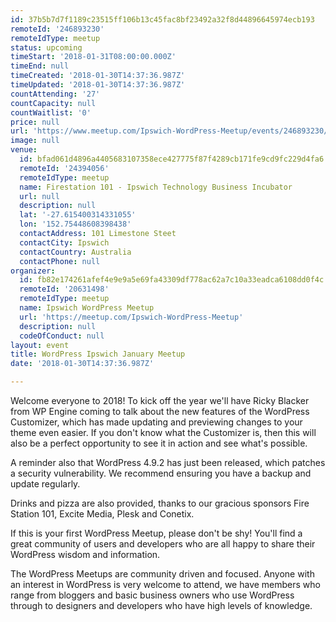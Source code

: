```yaml
---
id: 37b5b7d7f1189c23515ff106b13c45fac8bf23492a32f8d44896645974ecb193
remoteId: '246893230'
remoteIdType: meetup
status: upcoming
timeStart: '2018-01-31T08:00:00.000Z'
timeEnd: null
timeCreated: '2018-01-30T14:37:36.987Z'
timeUpdated: '2018-01-30T14:37:36.987Z'
countAttending: '27'
countCapacity: null
countWaitlist: '0'
price: null
url: 'https://www.meetup.com/Ipswich-WordPress-Meetup/events/246893230/'
image: null
venue:
  id: bfad061d4896a4405683107358ece427775f87f4289cb171fe9cd9fc229d4fa6
  remoteId: '24394056'
  remoteIdType: meetup
  name: Firestation 101 - Ipswich Technology Business Incubator
  url: null
  description: null
  lat: '-27.615400314331055'
  lon: '152.75448608398438'
  contactAddress: 101 Limestone Steet
  contactCity: Ipswich
  contactCountry: Australia
  contactPhone: null
organizer:
  id: fb82e174261afef4e9e9a5e69fa43309df778ac62a7c10a33eadca6108dd0f4c
  remoteId: '20631498'
  remoteIdType: meetup
  name: Ipswich WordPress Meetup
  url: 'https://meetup.com/Ipswich-WordPress-Meetup'
  description: null
  codeOfConduct: null
layout: event
title: WordPress Ipswich January Meetup
date: '2018-01-30T14:37:36.987Z'

---
```

<p>Welcome everyone to 2018! To kick off the year we'll have Ricky Blacker from WP Engine coming to talk about the new features of the WordPress Customizer, which has made updating and previewing changes to your theme even easier. If you don't know what the Customizer is, then this will also be a perfect opportunity to see it in action and see what's possible.</p> <p>A reminder also that WordPress 4.9.2 has just been released, which patches a security vulnerability. We recommend ensuring you have a backup and update regularly.</p> <p>Drinks and pizza are also provided, thanks to our gracious sponsors Fire Station 101, Excite Media, Plesk and Conetix.</p> <p>If this is your first WordPress Meetup, please don't be shy! You'll find a great community of users and developers who are all happy to share their WordPress wisdom and information.</p> <p>The WordPress Meetups are community driven and focused. Anyone with an interest in WordPress is very welcome to attend, we have members who range from bloggers and basic business owners who use WordPress through to designers and developers who have high levels of knowledge.</p>
